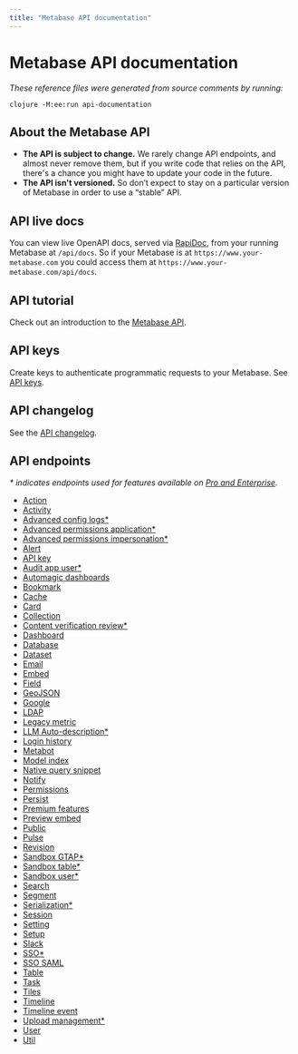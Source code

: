 ```yaml
---
title: "Metabase API documentation"
---
```


# Metabase API documentation

_These reference files were generated from source comments by running:_

```
clojure -M:ee:run api-documentation
```

## About the Metabase API

- **The API is subject to change.** We rarely change API endpoints, and almost never remove them, but if you write code that relies on the API, there's a chance you might have to update your code in the future.
- **The API isn't versioned.** So don’t expect to stay on a particular version of Metabase in order to use a “stable” API.

## API live docs

You can view live OpenAPI docs, served via [RapiDoc](https://rapidocweb.com/), from your running Metabase at `/api/docs`. So if your Metabase is at `https://www.your-metabase.com` you could access them at `https://www.your-metabase.com/api/docs`.

## API tutorial

Check out an introduction to the [Metabase API](https://www.metabase.com/learn/administration/metabase-api.html).

## API keys

Create keys to authenticate programmatic requests to your Metabase. See [API keys](./people-and-groups/api-keys.md).

## API changelog

See the [API changelog](./developers-guide/api-changelog.md).

## API endpoints

_\* indicates endpoints used for features available on [Pro and Enterprise](https://www.metabase.com/pricing)._

- [Action](api/action.md)
- [Activity](api/activity.md)
- [Advanced config logs\*](api/ee/advanced-config-logs.md)
- [Advanced permissions application\*](api/ee/advanced-permissions-application.md)
- [Advanced permissions impersonation\*](api/ee/advanced-permissions-impersonation.md)
- [Alert](api/alert.md)
- [API key](api/api-key.md)
- [Audit app user\*](api/ee/audit-app-user.md)
- [Automagic dashboards](api/automagic-dashboards.md)
- [Bookmark](api/bookmark.md)
- [Cache](api/cache.md)
- [Card](api/card.md)
- [Collection](api/collection.md)
- [Content verification review\*](api/ee/content-verification-review.md)
- [Dashboard](api/dashboard.md)
- [Database](api/database.md)
- [Dataset](api/dataset.md)
- [Email](api/email.md)
- [Embed](api/embed.md)
- [Field](api/field.md)
- [GeoJSON](api/geojson.md)
- [Google](api/google.md)
- [LDAP](api/ldap.md)
- [Legacy metric](api/legacy-metric.md)
- [LLM Auto-description\*](api/ee/llm-auto-description.md)
- [Login history](api/login-history.md)
- [Metabot](api/metabot.md)
- [Model index](api/model-index.md)
- [Native query snippet](api/native-query-snippet.md)
- [Notify](api/notify.md)
- [Permissions](api/permissions.md)
- [Persist](api/persist.md)
- [Premium features](api/premium-features.md)
- [Preview embed](api/preview-embed.md)
- [Public](api/public.md)
- [Pulse](api/pulse.md)
- [Revision](api/revision.md)
- [Sandbox GTAP\*](api/ee/sandbox-gtap.md)
- [Sandbox table\*](api/ee/sandbox-table.md)
- [Sandbox user\*](api/ee/sandbox-user.md)
- [Search](api/search.md)
- [Segment](api/segment.md)
- [Serialization\*](api/ee/serialization.md)
- [Session](api/session.md)
- [Setting](api/setting.md)
- [Setup](api/setup.md)
- [Slack](api/slack.md)
- [SSO\*](api/ee/sso.md)
- [SSO SAML](api/sso-saml.md)
- [Table](api/table.md)
- [Task](api/task.md)
- [Tiles](api/tiles.md)
- [Timeline](api/timeline.md)
- [Timeline event](api/timeline-event.md)
- [Upload management\*](api/ee/upload-management.md)
- [User](api/user.md)
- [Util](api/util.md)
